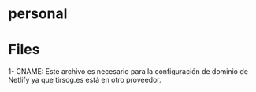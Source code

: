 # personal



# Files

1- CNAME: Este archivo es necesario para la configuración de dominio de Netlify ya que tirsog.es está en otro proveedor.